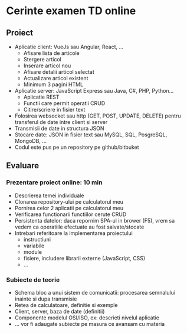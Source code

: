 # Cerinte examen TD online

## Proiect

- Aplicatie client: VueJs sau Angular, React, ...
    - Afisare lista de articole
    - Stergere articol
    - Inserare articol nou
    - Afisare detalii articol selectat
    - Actualizare articol existent
    - Minimum 3 pagini HTML
- Aplicatie server: JavaScript Express sau Java, C#, PHP, Python...
    - Aplicatie REST
    - Functii care permit operatii CRUD
    - Citire/scriere in fisier text
- Folosirea websocket sau http (GET, POST, UPDATE, DELETE) pentru transferul de date intre client si server
- Transmisii de date in structura JSON
- Stocare date: JSON in fisier text sau MySQL, SQL, PosgreSQL, MongoDB, ...
- Codul este pus pe un repository pe github/bitbuket

## Evaluare

### Prezentare proiect online: 10 min

- Descrierea temei individuale
- Clonarea repository-ului pe calculatorul meu
- Pornirea celor 2 aplicatii pe calculatorul meu
- Verificarea functionarii functiilor cerute CRUD
- Persistenta datelor: daca repornim SPA-ul in brower (F5), vrem sa vedem ca operatiile efectuate au fost salvate/stocate
- Intrebari referitoare la implementarea proiectului 
    - instructiuni
    - variabile
    - module
    - fisiere, includere librarii externe (JavaScript, CSS)
    - ...
    
### Subiecte de teorie

- Schema bloc a unui sistem de comunicatii: procesarea semnalului inainte si dupa transmisie 
- Retea de calculatoare, definitie si exemple
- Client, server, baza de date (definitii)
- Componente modelul OSI/ISO, ex: descrieti nivelul aplicatie
- ... vor fi adaugate subiecte pe masura ce avansam cu materia
